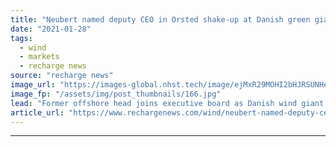 ```yaml
---
title: "Neubert named deputy CEO in Orsted shake-up at Danish green giant"
date: "2021-01-28"
tags: 
  - wind
  - markets
  - recharge news
source: "recharge news"
image_url: "https://images-global.nhst.tech/image/ejMxR29MOHI2bHJRSUNHenBmaDVvVkRyaEdPcnprZFhnN2Z0eDE0ZDFLTT0=/nhst/binary/526fd8924efc59a19dbb9cc278e9501b"
image_fp: "/assets/img/post_thumbnails/166.jpg"
lead: "Former offshore head joins executive board as Danish wind giant unveils revamped business units after arrival of chief executive"
article_url: "https://www.rechargenews.com/wind/neubert-named-deputy-ceo-in-orsted-shake-up-at-danish-green-giant/2-1-953324"
---
```


---
